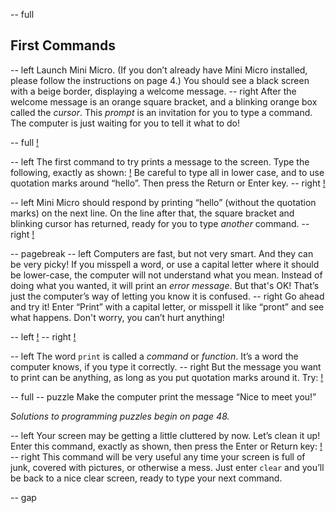 -- full
## First Commands
-- left
Launch Mini Micro.  (If you don’t already have Mini Micro installed, please follow the instructions on page 4.)  You should see a black screen with a beige border, displaying a welcome message.
-- right
After the welcome message is an orange square bracket, and a blinking orange box called the *cursor*.  This *prompt* is an invitation for you to type a command.  The computer is just waiting for you to tell it what to do!

-- full
[!](p08-welcomeScreen.png)

-- left
The first command to try prints a message to the screen.  Type the following, exactly as shown:
[!](p08-printHello.png)
Be careful to type all in lower case, and to use quotation marks around “hello”.  Then press the Return or Enter key.
-- right
[!](p08-helloBot.png)

-- left
Mini Micro should respond by printing “hello” (without the quotation marks) on the next line.  On the line after that, the square bracket and blinking cursor has returned, ready for you to type _another_ command.
-- right
[!](p08-helloScreen.png)

-- pagebreak
-- left
Computers are fast, but not very smart.  And they can be very picky!  If you misspell a word, or use a capital letter where it should be lower-case, the computer will not understand what you mean.  Instead of doing what you wanted, it will print an *error message*.  But that's OK!  That’s just the computer’s way of letting you know it is confused.
-- right
Go ahead and try it!  Enter “Print” with a capital letter, or misspell it like “pront” and see what happens.  Don't worry, you can’t hurt anything!

-- left
[!](p08-errorScreen.png)
-- right
[!](p08-confusedBot.png)

-- left
The word `print` is called a *command* or *function*.  It’s a word the computer knows, if you type it correctly.
-- right
But the message you want to print can be anything, as long as you put quotation marks around it.  Try:
[!](p08-helloWorld.png)

-- full
-- puzzle
Make the computer print the message “Nice to meet you!”

_Solutions to programming puzzles begin on page 48._

-- left
Your screen may be getting a little cluttered by now.  Let’s clean it up!  Enter this command, exactly as shown, then press the Enter or Return key:
[!](p08-clearCode.png)
-- right
This command will be very useful any time your screen is full of junk, covered with pictures, or otherwise a mess.  Just enter `clear` and you’ll be back to a nice clear screen, ready to type your next command.

-- gap
